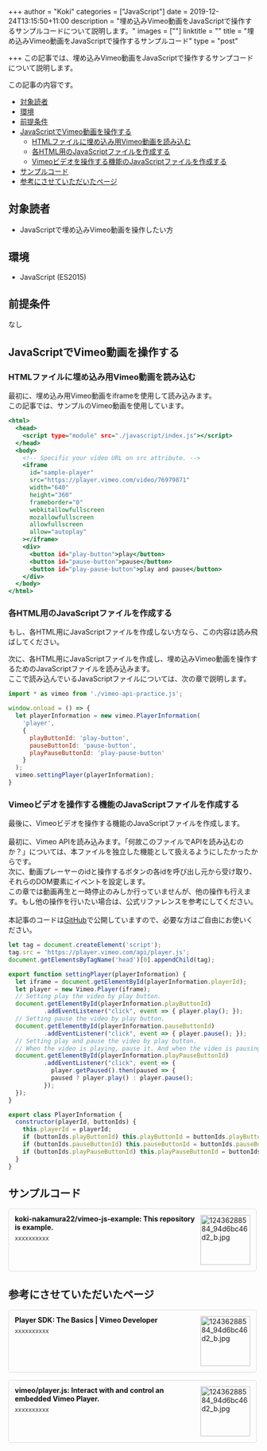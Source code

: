 ﻿+++
author = "Koki"
categories = ["JavaScript"]
date = 2019-12-24T13:15:50+11:00
description = "埋め込みVimeo動画をJavaScriptで操作するサンプルコードについて説明します。"
images = [""]
linktitle = ""
title = "埋め込みVimeo動画をJavaScriptで操作するサンプルコード"
type = "post"

+++
この記事では、埋め込みVimeo動画をJavaScriptで操作するサンプコードについて説明します。

この記事の内容です。

- <font color="#1111cc">[対象読者](#%E5%AF%BE%E8%B1%A1%E8%AA%AD%E8%80%85)</font>
- <font color="#1111cc">[環境](#%E7%92%B0%E5%A2%83)</font>
- <font color="#1111cc">[前提条件](#%E5%89%8D%E6%8F%90%E6%9D%A1%E4%BB%B6)</font>
- <font color="#1111cc">[JavaScriptでVimeo動画を操作する](#javascript%E3%81%A7vimeo%E5%8B%95%E7%94%BB%E3%82%92%E6%93%8D%E4%BD%9C%E3%81%99%E3%82%8B)</font>
  - <font color="#1111cc">[HTMLファイルに埋め込み用Vimeo動画を読み込む](#html%E3%83%95%E3%82%A1%E3%82%A4%E3%83%AB%E3%81%AB%E5%9F%8B%E3%82%81%E8%BE%BC%E3%81%BF%E7%94%A8vimeo%E5%8B%95%E7%94%BB%E3%82%92%E8%AA%AD%E3%81%BF%E8%BE%BC%E3%82%80)</font>
  - <font color="#1111cc">[各HTML用のJavaScriptファイルを作成する](#%E5%90%84html%E7%94%A8%E3%81%AEjavascript%E3%83%95%E3%82%A1%E3%82%A4%E3%83%AB%E3%82%92%E4%BD%9C%E6%88%90%E3%81%99%E3%82%8B)</font>
  - <font color="#1111cc">[Vimeoビデオを操作する機能のJavaScriptファイルを作成する](#vimeo%E3%83%93%E3%83%87%E3%82%AA%E3%82%92%E6%93%8D%E4%BD%9C%E3%81%99%E3%82%8B%E6%A9%9F%E8%83%BD%E3%81%AEjavascript%E3%83%95%E3%82%A1%E3%82%A4%E3%83%AB%E3%82%92%E4%BD%9C%E6%88%90%E3%81%99%E3%82%8B)</font>
- <font color="#1111cc">[サンプルコード](#%E3%82%B5%E3%83%B3%E3%83%97%E3%83%AB%E3%82%B3%E3%83%BC%E3%83%89)</font>
- <font color="#1111cc">[参考にさせていただいたページ](#%E5%8F%82%E8%80%83%E3%81%AB%E3%81%95%E3%81%9B%E3%81%A6%E3%81%84%E3%81%9F%E3%81%A0%E3%81%84%E3%81%9F%E3%83%9A%E3%83%BC%E3%82%B8)</font>


## 対象読者
- JavaScriptで埋め込みVimeo動画を操作したい方


## 環境
- JavaScript (ES2015)


## 前提条件
なし


## JavaScriptでVimeo動画を操作する
### HTMLファイルに埋め込み用Vimeo動画を読み込む
最初に、埋め込み用Vimeo動画をiframeを使用して読み込みます。  
この記事では、サンプルのVimeo動画を使用しています。
```html:index.html
<html>
  <head>
    <script type="module" src="./javascript/index.js"></script>
  </head>
  <body>
    <!-- Specific your video URL on src attribute. -->
    <iframe
      id="sample-player"
      src="https://player.vimeo.com/video/76979871"
      width="640"
      height="360"
      frameborder="0"
      webkitallowfullscreen
      mozallowfullscreen
      allowfullscreen
      allow="autoplay"
    ></iframe>
    <div>
      <button id="play-button">play</button>
      <button id="pause-button">pause</button>
      <button id="play-pause-button">play and pause</button>
    </div>
  </body>
</html>
```

### 各HTML用のJavaScriptファイルを作成する
もし、各HTML用にJavaScriptファイルを作成しない方なら、この内容は読み飛ばしてください。  

次に、各HTML用にJavaScriptファイルを作成し、埋め込みVimeo動画を操作するためのJavaScriptファイルを読み込みます。  
ここで読み込んでいるJavaScriptファイルについては、次の章で説明します。
```javascript:index.js
import * as vimeo from './vimeo-api-practice.js';

window.onload = () => {
  let playerInformation = new vimeo.PlayerInformation(
    'player',
    {
      playButtonId: 'play-button',
      pauseButtonId: 'pause-button',
      playPauseButtonId: 'play-pause-button'
    }
  );
  vimeo.settingPlayer(playerInformation);
}
```

### Vimeoビデオを操作する機能のJavaScriptファイルを作成する
最後に、Vimeoビデオを操作する機能のJavaScriptファイルを作成します。  
<br>
最初に、Vimeo APIを読み込みます。「何故このファイルでAPIを読み込むのか？」については、本ファイルを独立した機能として扱えるようにしたかったからです。  
次に、動画プレーヤーのidと操作するボタンの各idを呼び出し元から受け取り、それらのDOM要素にイベントを設定します。  
この章では動画再生と一時停止のみしか行っていませんが、他の操作も行えます。もし他の操作を行いたい場合は、公式リファレンスを参考にしてください。  
<br>
本記事のコードは<font color="#1111cc"><a href="https://github.com/koki-nakamura22/vimeo-js-example" target="_blank">GitHub</a></font>で公開していますので、必要な方はご自由にお使いください。

```javascript:vimeo.js
let tag = document.createElement('script');
tag.src = 'https://player.vimeo.com/api/player.js';
document.getElementsByTagName('head')[0].appendChild(tag);

export function settingPlayer(playerInformation) {
  let iframe = document.getElementById(playerInformation.playerId);
  let player = new Vimeo.Player(iframe);
  // Setting play the video by play button.
  document.getElementById(playerInformation.playButtonId)
          .addEventListener("click", event => { player.play(); });
  // Setting pause the video by play button.
  document.getElementById(playerInformation.pauseButtonId)
          .addEventListener("click", event => { player.pause(); });
  // Setting play and pause the video by play button.
  // When the video is playing, pause it. And when the video is pausing, play it.
  document.getElementById(playerInformation.playPauseButtonId)
          .addEventListener("click", event => {
            player.getPaused().then(paused => {
            paused ? player.play() : player.pause();
          });
  });
}

export class PlayerInformation {
  constructor(playerId, buttonIds) {
    this.playerId = playerId;
    if (buttonIds.playButtonId) this.playButtonId = buttonIds.playButtonId;
    if (buttonIds.pauseButtonId) this.pauseButtonId = buttonIds.pauseButtonId;
    if (buttonIds.playPauseButtonId) this.playPauseButtonId = buttonIds.playPauseButtonId;
  }
}
```


## サンプルコード
<div class="blog-card" style="padding:12px;margin:15px 0;border:1px solid #ddd;word-wrap:break-word;max-width:474px;width:auto;border-radius:5px;"><div class="blog-card-thumbnail" style="float:right;"><a href="https://github.com/koki-nakamura22/vimeo-js-example" class="blog-card-thumbnail-link" target="_blank"><img src="http://capture.heartrails.com/120x120/shorten?https://github.com/koki-nakamura22/vimeo-js-example" class="blog-card-thumb-image wp-post-image" alt="12436288584_94d6bc46d2_b.jpg" style="width:100px;height:100px;"></a></div><div class="blog-card-content" style="margin-left:0;margin-right:110px;line-height:120%;"><div class="blog-card-title" style="margin-bottom:5px;"><a href="https://github.com/koki-nakamura22/vimeo-js-example" class="blog-card-title-link" style="font-weight:bold;text-decoration:none;color:#111;" target="_blank">koki-nakamura22/vimeo-js-example: This repository is example.</a></div><div class="blog-card-excerpt" style="color:#333;font-size:90%;">xxxxxxxxxx</div></div><div class="blog-card-footer" style="font-size:70%;color:#777;margin-top:10px;clear:both;"><span class="blog-card-hatena"><a href="http://b.hatena.ne.jp/entry/https://github.com/koki-nakamura22/vimeo-js-example" target="_blank"><img border="0" src="http://b.hatena.ne.jp/entry/image/https://github.com/koki-nakamura22/vimeo-js-example" border="0" alt="" /></a></span></div></div>


## 参考にさせていただいたページ
<div class="blog-card" style="padding:12px;margin:15px 0;border:1px solid #ddd;word-wrap:break-word;max-width:474px;width:auto;border-radius:5px;"><div class="blog-card-thumbnail" style="float:right;"><a href="https://developer.vimeo.com/player/sdk/basics" class="blog-card-thumbnail-link" target="_blank"><img src="http://capture.heartrails.com/120x120/shorten?https://developer.vimeo.com/player/sdk/basics" class="blog-card-thumb-image wp-post-image" alt="12436288584_94d6bc46d2_b.jpg" style="width:100px;height:100px;"></a></div><div class="blog-card-content" style="margin-left:0;margin-right:110px;line-height:120%;"><div class="blog-card-title" style="margin-bottom:5px;"><a href="https://developer.vimeo.com/player/sdk/basics" class="blog-card-title-link" style="font-weight:bold;text-decoration:none;color:#111;" target="_blank">Player SDK: The Basics | Vimeo Developer</a></div><div class="blog-card-excerpt" style="color:#333;font-size:90%;">xxxxxxxxxx</div></div><div class="blog-card-footer" style="font-size:70%;color:#777;margin-top:10px;clear:both;"><span class="blog-card-hatena"><a href="http://b.hatena.ne.jp/entry/https://developer.vimeo.com/player/sdk/basics" target="_blank"><img border="0" src="http://b.hatena.ne.jp/entry/image/https://developer.vimeo.com/player/sdk/basics" border="0" alt="" /></a></span></div></div>

<div class="blog-card" style="padding:12px;margin:15px 0;border:1px solid #ddd;word-wrap:break-word;max-width:474px;width:auto;border-radius:5px;"><div class="blog-card-thumbnail" style="float:right;"><a href="https://github.com/vimeo/player.js/" class="blog-card-thumbnail-link" target="_blank"><img src="http://capture.heartrails.com/120x120/shorten?https://github.com/vimeo/player.js/" class="blog-card-thumb-image wp-post-image" alt="12436288584_94d6bc46d2_b.jpg" style="width:100px;height:100px;"></a></div><div class="blog-card-content" style="margin-left:0;margin-right:110px;line-height:120%;"><div class="blog-card-title" style="margin-bottom:5px;"><a href="https://github.com/vimeo/player.js/" class="blog-card-title-link" style="font-weight:bold;text-decoration:none;color:#111;" target="_blank">vimeo/player.js: Interact with and control an embedded Vimeo Player.</a></div><div class="blog-card-excerpt" style="color:#333;font-size:90%;">xxxxxxxxxx</div></div><div class="blog-card-footer" style="font-size:70%;color:#777;margin-top:10px;clear:both;"><span class="blog-card-hatena"><a href="http://b.hatena.ne.jp/entry/https://github.com/vimeo/player.js/" target="_blank"><img border="0" src="http://b.hatena.ne.jp/entry/image/https://github.com/vimeo/player.js/" border="0" alt="" /></a></span></div></div>
